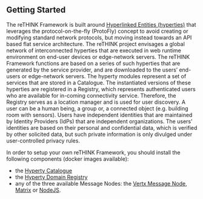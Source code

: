 Getting Started
---------------

The reTHINK Framework is built around [Hyperlinked Entities (hyperties)](hyperty.md) that leverages the protocol-on-the-fly (ProtoFly) concept to avoid creating or modifying standard network protocols, but moving instead towards an API based flat service architecture. The reTHINK project envisages a global network of interconnected hyperties that are executed in web runtime environment on end-user devices or edge-network servers. The reTHINK Framework functions are based on a series of such hyperties that are generated by the service provider, and are downloaded to the users’ end-users or edge-network servers. The hyperty modules represent a set of services that are stored in a Catalogue. The instantiated versions of these hyperties are registered in a Registry, which represents authenticated users who are available for in-coming connectivity service. Therefore, the Registry serves as a location manager and is used for user discovery. A user can be a human being, a group or, a connected object (e.g. building room with sensors). Users have independent identities that are maintained by Identity Providers (IdPs) that are independent organizations. The users’ identities are based on their personal and confidential data, which is verified by other solicited data, but such private information is only divulged under user-controlled privacy rules.

In order to setup your own reTHINK Framework, you should install the following components (docker images available):

-	the [Hyperty Catalogue](https://github.com/reTHINK-project/dev-catalogue)
-	the [Hyperty Domain Registry](https://github.com/reTHINK-project/dev-registry-domain)
-	any of the three available Message Nodes: the [Vertx Message Node](https://github.com/reTHINK-project/dev-msg-node-vertx), [Matrix](https://matrix.org/) or [NodeJS](https://nodejs.org/en/).
